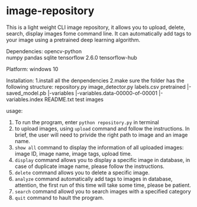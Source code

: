 # image-repository
This is a light weight CLI image repository, it allows you to upload, delete, search, display images fome command line. It can automatically add tags to your image using a pretrained deep learning algorithm.


Dependencies:
    opencv-python  
    numpy
    pandas
    sqlite
    tensorflow 2.6.0
    tensorflow-hub 

Platform: windows 10

Installation:
1.install all the denpendencies
2.make sure the folder has the following structure:
repository.py
image_detector.py
labels.csv
pretrained
    |-saved_model.pb
    |-variables
        |-variables.data-00000-of-00001
        |-variables.index
README.txt
test images



usage:
1. To run the program, enter `python repository.py` in terminal
2. to upload images, using `upload` command and follow the instructions. In brief, the user will need to privide the right path to image and an image name.
3. `show all` command to display the information of all uploaded images: image ID, image name, image tags, upload time.
4. `display` command allows you to display a specific image in database, in case of duplicate image name, please follow the instructions.
5. `delete` command allows you to delete a specific image.
6. `analyze` command automatically add tags to images in database, attention, the first run of this time will take some time, please be patient.
7. `search` command allowd you to search images with a specified category
8. `quit` command to hault the program.

